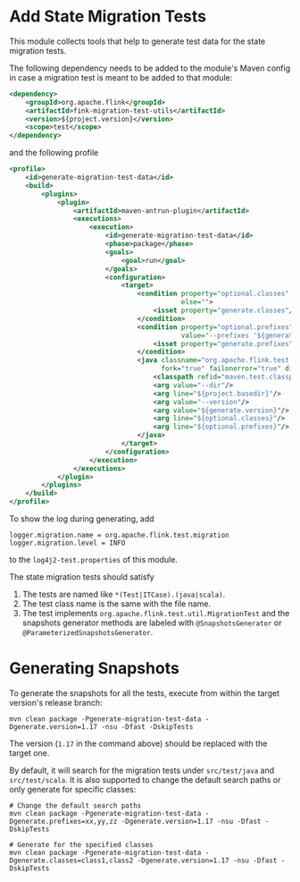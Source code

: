 # Add State Migration Tests

This module collects tools that help to generate test data for the state migration tests.

The following dependency needs to be added to the module's Maven config in case a
migration test is meant to be added to that module:

```xml
<dependency>
    <groupId>org.apache.flink</groupId>
    <artifactId>fink-migration-test-utils</artifactId>
    <version>${project.version}</version>
    <scope>test</scope>
</dependency>
```

and the following profile

```xml
<profile>
    <id>generate-migration-test-data</id>
    <build>
        <plugins>
            <plugin>
                <artifactId>maven-antrun-plugin</artifactId>
                <executions>
                    <execution>
                        <id>generate-migration-test-data</id>
                        <phase>package</phase>
                        <goals>
                            <goal>run</goal>
                        </goals>
                        <configuration>
                            <target>
                                <condition property="optional.classes" value="--classes '${generate.classes}'"
                                           else="">
                                    <isset property="generate.classes"/>
                                </condition>
                                <condition property="optional.prefixes"
                                           value="--prefixes '${generate.prefixes}'" else="">
                                    <isset property="generate.prefixes"/>
                                </condition>
                                <java classname="org.apache.flink.test.migration.MigrationTestsSnapshotGenerator"
                                      fork="true" failonerror="true" dir="${project.basedir}">
                                    <classpath refid="maven.test.classpath"/>
                                    <arg value="--dir"/>
                                    <arg line="${project.basedir}"/>
                                    <arg value="--version"/>
                                    <arg value="${generate.version}"/>
                                    <arg line="${optional.classes}"/>
                                    <arg line="${optional.prefixes}"/>
                                </java>
                            </target>
                        </configuration>
                    </execution>
                </executions>
            </plugin>
        </plugins>
    </build>
</profile>
```

To show the log during generating, add

```
logger.migration.name = org.apache.flink.test.migration
logger.migration.level = INFO
```

to the `log4j2-test.properties` of this module.

The state migration tests should satisfy

1. The tests are named like `*(Test|ITCase).(java|scala)`.
2. The test class name is the same with the file name.
3. The test implements `org.apache.flink.test.util.MigrationTest` and the snapshots generator methods are labeled
   with `@SnapshotsGenerator` or `@ParameterizedSnapshotsGenerator`.

# Generating Snapshots

To generate the snapshots for all the tests,
execute from within the target version's release branch:

```shell
mvn clean package -Pgenerate-migration-test-data -Dgenerate.version=1.17 -nsu -Dfast -DskipTests
```

The version (`1.17` in the command above) should be replaced with the target one.

By default, it will search for the migration tests under `src/test/java` and `src/test/scala`. It is also supported
to change the default search paths or only generate for specific classes:

```shell
# Change the default search paths
mvn clean package -Pgenerate-migration-test-data -Dgenerate.prefixes=xx,yy,zz -Dgenerate.version=1.17 -nsu -Dfast -DskipTests

# Generate for the specified classes
mvn clean package -Pgenerate-migration-test-data -Dgenerate.classes=class1,class2 -Dgenerate.version=1.17 -nsu -Dfast -DskipTests
```